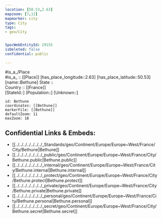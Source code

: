 ```yaml
---
location: [50.53,2.63] 
mapzoom: [7,12] 
mapmarker: city 
type: City
tags:
- geo/City


SpocWebEntityId: 29155
isDeleted: false
confidential: public

---
```

#is_a_/Place  
#is_a_ :: [[Place]] 
[has_place_longitude::2.63] 
[has_place_latitude::50.53] 
[name::Bethune] 
State ::  
Country :: [[France]]  
[StateId::] 
[Population::] 
[Unknown::] 


```leaflet
id: Bethune
coordinates: [[Bethune]] 
markerFile: [[Bethune]] 
defaultZoom: 11 
maxZoom: 18
```


## Confidential Links & Embeds: 
- [[../../../../../../../_Standards/geo/Continent/Europe/Europe~West/France/City/Bethune|Bethune]] 
- [[../../../../../../../_public/geo/Continent/Europe/Europe~West/France/City/Bethune.public|Bethune.public]] 
- [[../../../../../../../_internal/geo/Continent/Europe/Europe~West/France/City/Bethune.internal|Bethune.internal]] 
- [[../../../../../../../_protect/geo/Continent/Europe/Europe~West/France/City/Bethune.protect|Bethune.protect]] 
- [[../../../../../../../_private/geo/Continent/Europe/Europe~West/France/City/Bethune.private|Bethune.private]] 
- [[../../../../../../../_personal/geo/Continent/Europe/Europe~West/France/City/Bethune.personal|Bethune.personal]] 
- [[../../../../../../../_secret/geo/Continent/Europe/Europe~West/France/City/Bethune.secret|Bethune.secret]] 
